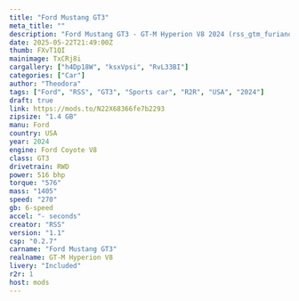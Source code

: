 ```yaml
---
title: "Ford Mustang GT3"
meta_title: ""
description: "Ford Mustang GT3 - GT-M Hyperion V8 2024 (rss_gtm_furiano_96_v6) by RSS"
date: 2025-05-22T21:49:00Z
thumb: FXvT1QI
mainimage: TxCRj8i
cargallery: ["h4Dp18W", "ksxVpsi", "RvL33BI"]
categories: ["Car"]
author: "Theodora"
tags: ["Ford", "RSS", "GT3", "Sports car", "R2R", "USA", "2024"]
draft: true
link: https://mods.to/N22X68366fe7b2293
zipsize: "1.4 GB"
manu: Ford
country: USA
year: 2024
engine: Ford Coyote V8
class: GT3
drivetrain: RWD
power: 516 bhp 
torque: "576"
mass: "1405"
speed: "270"
gb: 6-speed
accel: "- seconds"
creator: "RSS"
version: "1.1"
csp: "0.2.7"
carname: "Ford Mustang GT3"
realname: GT-M Hyperion V8
livery: "Included"
r2r: 1
host: mods
---
```

